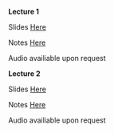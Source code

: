 **Lecture 1**

Slides <a href="https://speakerdeck.com/tchoi8/to-remember-and-forget-lecture-1"> Here</a>

Notes <a href="https://hackpad.com/To-remember-and-forget-Lecture-1-KBg6fVW8qmq"> Here</a>

Audio availiable upon request

 
**Lecture 2**

Slides <a href="https://speakerdeck.com/tchoi8/to-remember-and-forget-lecture-2"> Here</a>

Notes <a href="https://hackpad.com/To-remember-and-forget-lecture-2-uUx5Yc2UZVi"> Here</a>

Audio availiable upon request

